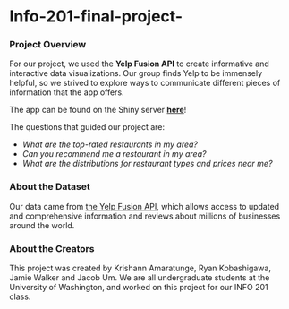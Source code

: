 # Info-201-final-project-

### Project Overview
For our project, we used the **Yelp Fusion API** to create informative and interactive data visualizations. Our group finds Yelp to be immensely helpful, so we strived to explore ways to communicate different pieces of information that the app offers.

The app can be found on the Shiny server __[here](https://jamiekiok.shinyapps.io/INFO201FinalProject/)__!

The questions that guided our project are:
  - *What are the top-rated restaurants in my area?*
  - *Can you recommend me a restaurant in my area?*
  - *What are the distributions for restaurant types and prices near me?*

### About the Dataset
Our data came from [the Yelp Fusion API](https://www.yelp.com/developers/faq), which allows access to updated and comprehensive information and reviews about millions of businesses around the world.

### About the Creators
This project was created by Krishann Amaratunge, Ryan Kobashigawa, Jamie Walker and Jacob Um. We are all undergraduate students at the University of Washington, and worked on this project for our INFO 201 class.
